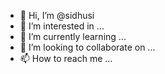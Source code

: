 - 👋 Hi, I’m @sidhusi
- 👀 I’m interested in ...
- 🌱 I’m currently learning ...
- 💞️ I’m looking to collaborate on ...
- 📫 How to reach me ...

<!---
sidhusi/sidhusi is a ✨ special ✨ repository because its `README.md` (this file) appears on your GitHub profile.
You can click the Preview link to take a look at your changes.
--->
